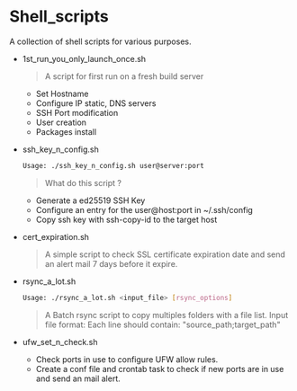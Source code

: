 # Shell_scripts

A collection of shell scripts for various purposes.

* 1st_run_you_only_launch_once.sh
    >A script for first run on a fresh build server
    - Set Hostname
    - Configure IP static, DNS servers
    - SSH Port modification
    - User creation
    - Packages install

* ssh_key_n_config.sh
    ```bash
    Usage: ./ssh_key_n_config.sh user@server:port
    ```
    >What do this script ?
    - Generate a ed25519 SSH Key
    - Configure an entry for the user@host:port in ~/.ssh/config
    - Copy ssh key with ssh-copy-id to the target host

* cert_expiration.sh
    >A simple script to check SSL certificate expiration date and send an alert mail 7 days before it expire. 


* rsync_a_lot.sh
    ```bash
    Usage: ./rsync_a_lot.sh <input_file> [rsync_options]
    ```
    >A Batch rsync script to copy multiples folders with a file list.
    Input file format: Each line should contain: "source_path;target_path"


* ufw_set_n_check.sh
    - Check ports in use to configure UFW allow rules.
    - Create a conf file and crontab task to check if new ports are in use and send an mail alert.